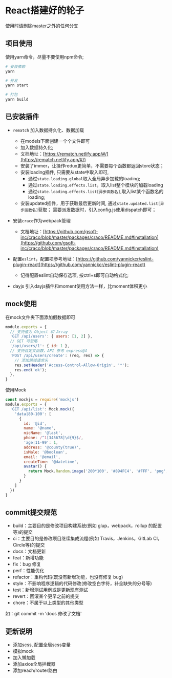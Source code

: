 # React搭建好的轮子

使用时请删除master之外的任何分支

## 项目使用
使用yarn命令，尽量不要使用npm命令;
```bash
# 安装依赖
yarn

# 开发
yarn start

# 打包
yarn build
```

## 已安装插件
* `rematch`  加入数据持久化、数据加载
  * 在models下面创建一个个文件即可
  * 加入数据持久化;
  * 文档地址：[https://rematch.netlify.app/#/](https://rematch.netlify.app/#/)
  * 安装了immer，让操作redux更简单，不需要每个函数都返回store状态；
  * 安装loading插件, 只需要从state中取入即可, 
    * 通过`state.loading.global`取入全局异步加载的loading;
    * 通过`state.loading.effects.list`，取入list整个模块的加载loading
    * 通过`state.loading.effects.list[异步函数名]`,取入list某个函数名的loading;
  * 安装updated插件，用于获取最后更新时间, 通过`state.updated.list[异步函数名]`获取；
需要派发数据时，引入config.js使用dispatch即可；

* 安装`craco`作为webpack管理
  * 文档地址：[https://github.com/gsoft-inc/craco/blob/master/packages/craco/README.md#installation](https://github.com/gsoft-inc/craco/blob/master/packages/craco/README.md#installation)

* 配置`eslint`，配置项参考地址：[https://github.com/yannickcr/eslint-plugin-react](https://github.com/yannickcr/eslint-plugin-react)
  * 记得配置eslint自动保存选项, 按ctrl+s即可自动格式化;

* dayjs 引入dayjs插件和moment使用方法一样，比moment体积更小

## mock使用
在mock文件夹下面添加假数据即可
```js
module.exports = {
  // 支持值为 Object 和 Array
  'GET /api/users': { users: [1, 2] },
  // GET 可忽略
  '/api/users/1': { id: 1 },
  // 支持自定义函数，API 参考 express@4
  'POST /api/users/create': (req, res) => {
    // 添加跨域请求头
    res.setHeader('Access-Control-Allow-Origin', '*');
    res.end('ok');
  },
}
```
使用Mock
```js
const mockjs = require('mockjs')
module.exports = {
  'GET /api/list': Mock.mock({
    'data|80-100': [
      {
        id: '@id',
        name: '@name',
        nicName: '@last',
        phone: /^1[345678]\d{9}$/,
        'age|11-99': 1,
        address: '@county(true)',
        isMale: '@boolean',
        email: '@email',
        createTime: '@datetime',
        avatar() {
          return Mock.Random.image('200*100', '#894FC4', '#FFF', 'png', '!')
        }
      }
    ]
  })
}
```

## commit提交规范
- build：主要目的是修改项目构建系统(例如 glup，webpack，rollup 的配置等)的提交
- ci：主要目的是修改项目继续集成流程(例如 Travis，Jenkins，GitLab CI，Circle等)的提交
- docs：文档更新
- feat：新增功能
- fix：bug 修复
- perf：性能优化
- refactor：重构代码(既没有新增功能，也没有修复 bug)
- style：不影响程序逻辑的代码修改(修改空白字符，补全缺失的分号等)
- test：新增测试用例或是更新现有测试
- revert：回滚某个更早之前的提交
- chore：不属于以上类型的其他类型

如：git commit -m 'docs 修改了文档'

## 更新说明
* 添加scss, 配置全局scss变量
* 模拟mock
* 加入懒加载
* 添加axios全局拦截器
* 添加reach/router路由
